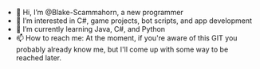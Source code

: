 - 👋 Hi, I’m @Blake-Scammahorn, a new programmer
- 👀 I’m interested in C#, game projects, bot scripts, and app development
- 🌱 I’m currently learning Java, C#, and Python
- 📫 How to reach me: At the moment, if you're aware of this GIT you probably already know me, but I'll come up with some way to be reached later.

<!---
Blake-Scammahorn/Blake-Scammahorn is a ✨ special ✨ repository because its `README.md` (this file) appears on your GitHub profile.
You can click the Preview link to take a look at your changes.
--->

